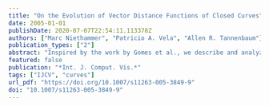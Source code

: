 ```yaml
---
title: "On the Evolution of Vector Distance Functions of Closed Curves"
date: 2005-01-01
publishDate: 2020-07-07T22:54:11.113378Z
authors: ["Marc Niethammer", "Patricio A. Vela", "Allen R. Tannenbaum"]
publication_types: ["2"]
abstract: "Inspired by the work by Gomes et al., we describe and analyze a vector distance function approach for the implicit evolution of closed curves of codimension larger than one. The approach is set up in complete generality, and then applied to the evolution of dynamic geometric active contours in  (codimension three case). In order to carry this out one needs an explicit expression for the zero level set for which we propose a discrete connectivity method. This leads us to make connections with the new theory of cubical homology. We provide some explicit simulation results in order to illustrate the methodology."
featured: false
publication: "*Int. J. Comput. Vis.*"
tags: ["IJCV", "curves"]
url_pdf: "https://doi.org/10.1007/s11263-005-3849-9"
doi: "10.1007/s11263-005-3849-9"
---
```


